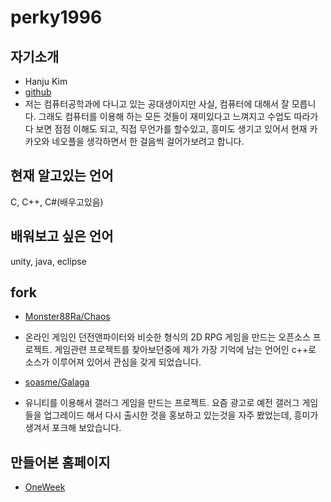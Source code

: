 perky1996
=========

## 자기소개

* Hanju Kim
* [github](http://github.com/perky1996)
* 저는 컴퓨터공학과에 다니고 있는 공대생이지만 사실, 컴퓨터에 대해서 잘 모릅니다. 그래도 컴퓨터를 이용해 하는 모든 것들이 재미있다고 느껴지고 수업도 따라가다 보면 점점 이해도 되고, 직접 무언가를  할수있고, 흥미도 생기고 있어서 현재 카카오와 네오플을  생각하면서 한 걸음씩 걸어가보려고 합니다.

## 현재 알고있는 언어
C, C++, C#(배우고있음)

## 배워보고 싶은 언어
unity, java, eclipse

## fork
* [Monster88Ra/Chaos](https://github.com/perky1996/Chaos)

 - 온라인 게임인 던전앤파이터와 비슷한 형식의 2D RPG 게임을 만드는 오픈소스 프로젝트. 게임관련 프로젝트를 찾아보던중에 제가 가장 기억에 남는 언어인 c++로 소스가 이루어져 있어서 관심을 갖게 되었습니다.


* [soasme/Galaga](https://github.com/perky1996/Galaga)

 - 유니티를 이용해서 갤러그 게임을 만드는 프로젝트. 요즘 광고로 예전 갤러그 게임들을 업그레이드 해서 다시 출시한 것을 홍보하고 있는것을 자주 봤었는데, 흥미가 생겨서 포크해 보았습니다. 

 ## 만들어본 홈페이지

* [OneWeek](https://perky1996.github.io)
